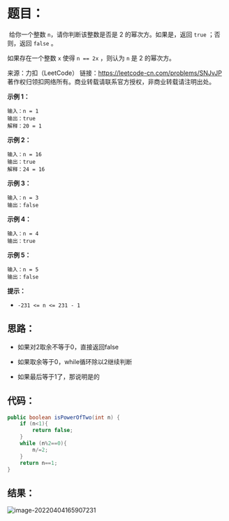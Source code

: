 # 题目：

​	给你一个整数 `n`，请你判断该整数是否是 2 的幂次方。如果是，返回 `true` ；否则，返回 `false` 。

如果存在一个整数 `x` 使得 `n == 2x` ，则认为 `n` 是 2 的幂次方。



来源：力扣（LeetCode） 链接：https://leetcode-cn.com/problems/SNJvJP 著作权归领扣网络所有。商业转载请联系官方授权，非商业转载请注明出处。

<!--more-->

**示例 1：**

```
输入：n = 1
输出：true
解释：20 = 1
```

**示例 2：**

```
输入：n = 16
输出：true
解释：24 = 16
```

**示例 3：**

```
输入：n = 3
输出：false
```

**示例 4：**

```
输入：n = 4
输出：true
```

**示例 5：**

```
输入：n = 5
输出：false
```



**提示：**

- `-231 <= n <= 231 - 1`

## 思路：

- 如果对2取余不等于0，直接返回false

- 如果取余等于0，while循环除以2继续判断

- 如果最后等于1了，那说明是的

## 代码：

```java
public boolean isPowerOfTwo(int n) {
    if (n<1){
        return false;
    }
    while (n%2==0){
        n/=2;
    }
    return n==1;
}
```

## 结果：

![image-20220404165907231](https://misteryliu.oss-cn-beijing.aliyuncs.com/image/image-20220404165907231.png)